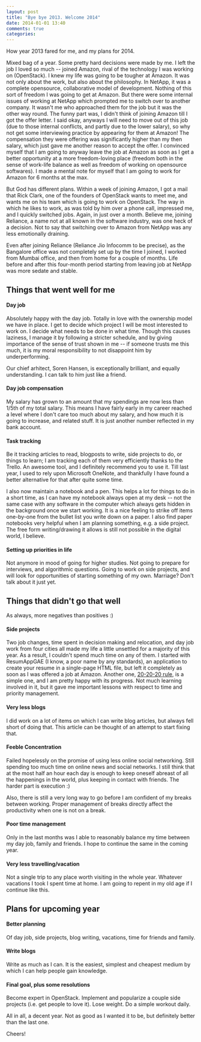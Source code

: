 ```yaml
---
layout: post
title: "Bye bye 2013. Welcome 2014"
date: 2014-01-01 13:40
comments: true
categories: 
---
```


How year 2013 fared for me, and my plans for 2014.

<!--more-->

Mixed bag of a year. Some pretty hard decisions were made by me. I left the job I loved so much -- joined Amazon,
rival of the technology I was working on (OpenStack). I knew my life was going to be tougher at Amazon. It was not only about
the work, but also about the philosophy. In NetApp, it was a complete opensource, collaborative model of development. Nothing 
of this sort of freedom I was going to get at Amazon. But there were some internal issues of working at NetApp which prompted
me to switch over to another company. It wasn't me who approached them for the job but it was the other way round.  The funny part was, I didn't think of joining Amazon till I got the offer letter. I said okay, anyways I will need to move out of this job
(due to those internal conflicts, and partly due to the lower salary), so why not get some interviewing practice by appearing 
for them at Amazon! The compensation they were offering was significantly higher than my then salary, which just gave me another reason to accept the offer. I convinced myself that I am going to anyway leave the job at Amazon as soon as I get a better opportunity
at a more freedom-loving place (freedom both in the sense of work-life balance as well as freedom of working on opensource softwares). 
I made a mental note for myself that I am going to work for Amazon for 6 months at the max.

But God has different plans. Within a week of joining Amazon, I got a mail that Rick Clark, one of the founders of OpenStack wants to meet me, and wants me on his team which is going to work on OpenStack. The way in which he likes to work, as was told by him over a phone call, impressed me, and I quickly switched jobs. Again, in just over a month. Believe me, joining Reliance, a name not at all known in the software industry, was one heck of a decision. Not to say that switching over to Amazon from NetApp was any less emotionally draining. 

Even after joining Reliance (Reliance Jio Infocomm to be precise), as the Bangalore office was not completely set up by the time I joined, I worked from Mumbai office, and then from home for a couple of months. Life before and after this four-month period starting from leaving job at NetApp was more sedate and stable.

## Things that went well for me

#### Day job
Absolutely happy with the day job. Totally in love with the ownership model we have in place. I get to decide which project I will be most interested to work on. I decide what needs to be done in what time. Though this causes laziness, I manage it by following a stricter schedule, and by giving importance of the sense of trust shown in me -- if someone trusts me this much, it is my moral responsibility to not disappoint him by underperforming.

Our chief arhitect, Soren Hansen, is exceptionally brilliant, and equally understanding. I can talk to him just like a friend.

#### Day job compensation
My salary has grown to an amount that my spendings are now less than 1/5th of my total salary. This means I have fairly early in my career reached a level where I don't care too much about my salary, and how much it is going to increase, and related stuff. It is just another number reflected in my bank account.

#### Task tracking
Be it tracking articles to read, blogposts to write, side projects to do, or things to learn; I am tracking each of them very efficiently thanks to the Trello. An awesome tool, and I definitely recommend you to use it. Till last year, I used to rely upon Microsoft OneNote, and thankfully I have found a better alternative for that after quite some time. 

I also now maintain a notebook and a pen. This helps a lot for things to do in a short time, as I can have my notebook always open at my desk -- not the same case with any software in the computer which always gets hidden in the background once we start working. It is a nice feeling to strike off items one-by-one from the bullet list you write down on a paper. I also find paper notebooks very helpful when I am planning something, e.g. a side project. The free form writing/drawing it allows is still not possible in the digital world, I believe.

#### Setting up priorities in life
Not anymore in mood of going for higher studies. Not going to prepare for interviews, and algorithmic questions. Going to work on side projects, and will look for opportunities of starting something of my own. Marriage? Don't talk about it just yet.

## Things that didn't go that well
As always, more negatives than positives :)

#### Side projects
Two job changes, time spent in decision making and relocation, and day job work from four cities all made my life a little unsettled for a majority of this year. As a result, I couldn't spend much time on any of them. I started with ResumAppGAE (I know, a poor name by any standards), an application to create your resume in a single-page HTML file, but left it completely as soon as I was offered a job at Amazon. Another one, <a href="http://www.rushiagr.com/202020rule/" target="_blank">20-20-20 rule</a>, is a simple one, and I am pretty happy with its progress. Not much learning involved in it, but it gave me important lessons with respect to time and priority management. 

#### Very less blogs
I did work on a lot of items on which I can write blog articles, but always fell short of doing that. This article can be thought of an attempt to start fixing that.

#### Feeble Concentration
Failed hopelessly on the promise of using less online social networking. Still spending too much time on online news and social networks. I still think that at the most half an hour each day is enough to keep oneself abreast of all the happenings in the world, plus keeping in contact with friends. The harder part is execution :)

Also, there is still a very long way to go before I am confident of my breaks between working. Proper management of breaks directly affect the productivity when one is not on a break.

#### Poor time management
Only in the last months was I able to reasonably balance my time between my day job, family and friends. I hope to continue the same in the coming year.

#### Very less travelling/vacation
Not a single trip to any place worth visiting in the whole year. Whatever vacations I took I spent time at home. I am going to repent in my old age if I continue like this.


## Plans for upcoming year

#### Better planning
Of day job, side projects, blog writing, vacations, time for friends and family.

#### Write blogs
Write as much as I can. It is the easiest, simplest and cheapest medium by which I can help people gain knowledge.

#### Final goal, plus some resolutions
Become expert in OpenStack. Implement and popularize a couple side projects (i.e. get people to love it). Lose weight. Do a simple workout daily.


All in all, a decent year. Not as good as I wanted it to be, but definitely better than the last one.

Cheers!
